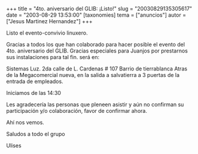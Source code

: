 +++
title = "4to. aniversario del GLIB:  ¡Listo!"
slug = "20030829135305617"
date = "2003-08-29 13:53:00"
[taxonomies]
tema = ["anuncios"]
autor = ["Jesus Martinez Hernandez"]
+++

Listo el evento-convivio linuxero.

Gracias a todos los que han colaborado para hacer posible el evento del
4to. aniversario del GLIB. Gracias especiales para Juanjos por
prestarnos sus instalaciones para tal fin. será en:

Sistemas Luz. 2da calle de L. Cardenas \# 107 Barrio de tierrablanca
Atras de la Megacomercial nueva, en la salida a salvatierra a 3 puertas
de la entrada de empleados.

Iniciamos de las 14:30

Les agradecería las personas que pleneen asistir y aún no confirman su
participación y/o colaboración, favor de confirmar ahora.

Ahí nos vemos.

Saludos a todo el grupo

Ulises

